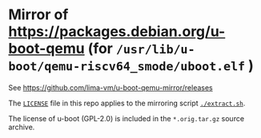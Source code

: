 # Mirror of https://packages.debian.org/u-boot-qemu (for `/usr/lib/u-boot/qemu-riscv64_smode/uboot.elf` )

See https://github.com/lima-vm/u-boot-qemu-mirror/releases

The [`LICENSE`](./LICENSE) file in this repo applies to the mirroring script [`./extract.sh`](./extract.sh).

The license of u-boot (GPL-2.0) is included in the `*.orig.tar.gz` source archive.

